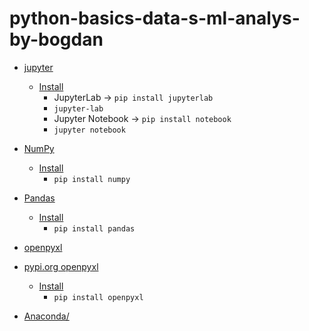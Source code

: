 # python-basics-data-s-ml-analys-by-bogdan

- [jupyter](https://jupyter.org/)
  - [Install](https://jupyter.org/install)
    - JupyterLab -> `pip install jupyterlab`
    - `jupyter-lab`
    - Jupyter Notebook -> `pip install notebook`
    - `jupyter notebook`
  
- [NumPy](https://numpy.org/)
  - [Install](https://numpy.org/install/)
    - `pip install numpy`

- [Pandas](https://pandas.pydata.org/)
  - [Install](https://pandas.pydata.org/docs/getting_started/index.html)
    - `pip install pandas`

- [openpyxl](https://openpyxl.readthedocs.io/en/stable/)
- [pypi.org openpyxl](https://pypi.org/project/openpyxl/)
  - [Install](https://pypi.org/project/openpyxl/)
    - `pip install openpyxl`

- [Anaconda/](https://www.anaconda.com/)
